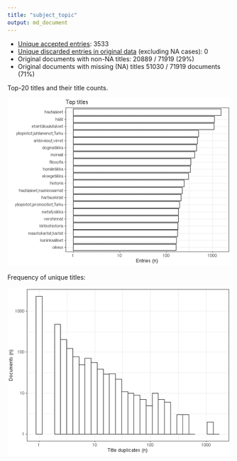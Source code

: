 ```yaml
---
title: "subject_topic"
output: md_document
---
```





* [Unique accepted entries](output.tables/subject_topic_accepted.csv): 3533
* [Unique discarded entries in original data](output.tables/subject_topic_discarded.csv) (excluding NA cases): 0
* Original documents with non-NA titles: 20889 / 71919 (29%)
* Original documents with missing (NA) titles 51030 / 71919 documents (71%)


 Top-20 titles and their title counts.
 
![plot of chunk summarytitle](figure/rmd_subject_topic_summarytitle-1.png)

Frequency of unique titles:
  
![plot of chunk uniquetitles](figure/rmd_subject_topic_uniquetitles-1.png)
